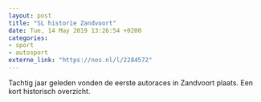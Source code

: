 ```yaml
---
layout: post
title: "SL historie Zandvoort"
date: Tue, 14 May 2019 13:26:54 +0200
categories: 
- sport 
- autosport 
externe_link: "https://nos.nl/l/2284572"
---
```


Tachtig jaar geleden vonden de eerste autoraces in Zandvoort plaats. Een kort historisch overzicht.
